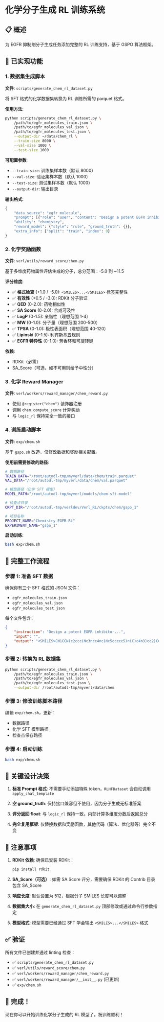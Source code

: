 # 化学分子生成 RL 训练系统

## 📋 概述

为 EGFR 抑制剂分子生成任务添加完整的 RL 训练支持，基于 GSPO 算法框架。

## 🎯 已实现功能

### 1. 数据集生成脚本
**文件**: `scripts/generate_chem_rl_dataset.py`

将 SFT 格式的化学数据集转换为 RL 训练所需的 parquet 格式。

**使用方法**:
```bash
python scripts/generate_chem_rl_dataset.py \
    /path/to/egfr_molecules_train.json \
    /path/to/egfr_molecules_val.json \
    /path/to/egfr_molecules_test.json \
    --output-dir ~/data/chem_rl \
    --train-size 8000 \
    --val-size 1000 \
    --test-size 1000
```

**可配置参数**:
- `--train-size`: 训练集样本数（默认 8000）
- `--val-size`: 验证集样本数（默认 1000）
- `--test-size`: 测试集样本数（默认 1000）
- `--output-dir`: 输出目录

**输出格式**:
```python
{
    "data_source": "egfr_molecule",
    "prompt": [{"role": "user", "content": "Design a potent EGFR inhibitor..."}],
    "ability": "chemistry",
    "reward_model": {"style": "rule", "ground_truth": {}},
    "extra_info": {"split": "train", "index": 0}
}
```

### 2. 化学奖励函数
**文件**: `verl/utils/reward_score/chem.py`

基于多维度药物属性评估生成的分子，总分范围：-5.0 到 ~11.5

**评分维度**:
- ✅ **格式检查** (+1.0 / -5.0): `<SMILES>...</SMILES>` 标签完整性
- ✅ **有效性** (+0.5 / -3.0): RDKit 分子验证
- ✅ **QED** (0-2.0): 药物相似性
- ✅ **SA Score** (0-2.0): 合成可及性
- ✅ **LogP** (0-1.5): 亲脂性（理想范围 1-4）
- ✅ **MW** (0-1.0): 分子量（理想范围 200-500）
- ✅ **TPSA** (0-1.0): 极性表面积（理想范围 40-120）
- ✅ **Lipinski** (0-1.5): 利宾斯基五规则
- ✅ **EGFR 特异性** (0-1.0): 芳香环和可旋转键

**依赖**:
- RDKit（必需）
- SA_Score（可选，如不可用则给予中性分）

### 3. 化学 Reward Manager
**文件**: `verl/workers/reward_manager/chem_reward.py`

- 使用 `@register("chem")` 装饰器注册
- 调用 `chem.compute_score` 计算奖励
- 与 `logic_rl` 保持完全一致的接口

### 4. 训练启动脚本
**文件**: `exp/chem.sh`

基于 `gspo.sh` 改造，仅修改数据和奖励相关配置。

**使用前需要修改的路径**:
```bash
# 数据路径
TRAIN_DATA="/root/autodl-tmp/myverl/data/chem/train.parquet"
VAL_DATA="/root/autodl-tmp/myverl/data/chem/val.parquet"

# 模型路径（化学 SFT 模型）
MODEL_PATH="/root/autodl-tmp/myverl/models/chem-sft-model"

# 检查点目录
CKPT_DIR="/root/autodl-tmp/verldev/Verl_RL/ckpts/chem/gspo_1"

# 项目名称
PROJECT_NAME="Chemistry-EGFR-RL"
EXPERIMENT_NAME="gspo_1"
```

**启动训练**:
```bash
bash exp/chem.sh
```

## 🚀 完整工作流程

### 步骤 1: 准备 SFT 数据
确保你有三个 SFT 格式的 JSON 文件：
- `egfr_molecules_train.json`
- `egfr_molecules_val.json`
- `egfr_molecules_test.json`

每个文件包含：
```json
{
    "instruction": "Design a potent EGFR inhibitor...",
    "input": "",
    "output": "<SMILES>CN1CCN(c2ccc(Nc3ncc4nc(Nc5ccccc5)n(C)c4n3)cc2)CC1</SMILES>"
}
```

### 步骤 2: 转换为 RL 数据集
```bash
python scripts/generate_chem_rl_dataset.py \
    /path/to/egfr_molecules_train.json \
    /path/to/egfr_molecules_val.json \
    /path/to/egfr_molecules_test.json \
    --output-dir /root/autodl-tmp/myverl/data/chem
```

### 步骤 3: 修改训练脚本路径
编辑 `exp/chem.sh`，更新：
- 数据路径
- 化学 SFT 模型路径
- 检查点保存路径

### 步骤 4: 启动训练
```bash
bash exp/chem.sh
```

## 🔧 关键设计决策

1. **标准 Prompt 格式**: 不需要手动添加特殊 token，`RLHFDataset` 会自动调用 `apply_chat_template`

2. **空 ground_truth**: 保持接口兼容但不使用，因为分子生成无标准答案

3. **评分返回 float**: 与 `logic_rl` 保持一致，内部计算多维度分数后返回总分

4. **完全复用框架**: 仅替换数据和奖励函数，其他代码（算法、优化器等）完全不变

## 📝 注意事项

1. **RDKit 依赖**: 确保已安装 RDKit：
   ```bash
   pip install rdkit
   ```

2. **SA_Score（可选）**: 如需 SA Score 评分，需要确保 RDKit 的 Contrib 目录包含 SA_Score

3. **响应长度**: 默认设置为 512，根据分子 SMILES 长度可以调整

4. **数据集大小**: 在 `generate_chem_rl_dataset.py` 顶部修改或通过命令行参数指定

5. **模型格式**: 模型需要已经通过 SFT 学会输出 `<SMILES>...</SMILES>` 格式

## ✅ 验证

所有文件已创建并通过 linting 检查：
- ✅ `scripts/generate_chem_rl_dataset.py`
- ✅ `verl/utils/reward_score/chem.py`
- ✅ `verl/workers/reward_manager/chem_reward.py`
- ✅ `verl/workers/reward_manager/__init__.py` (已更新)
- ✅ `exp/chem.sh`

## 🎉 完成！

现在你可以开始训练化学分子生成的 RL 模型了。祝训练顺利！

